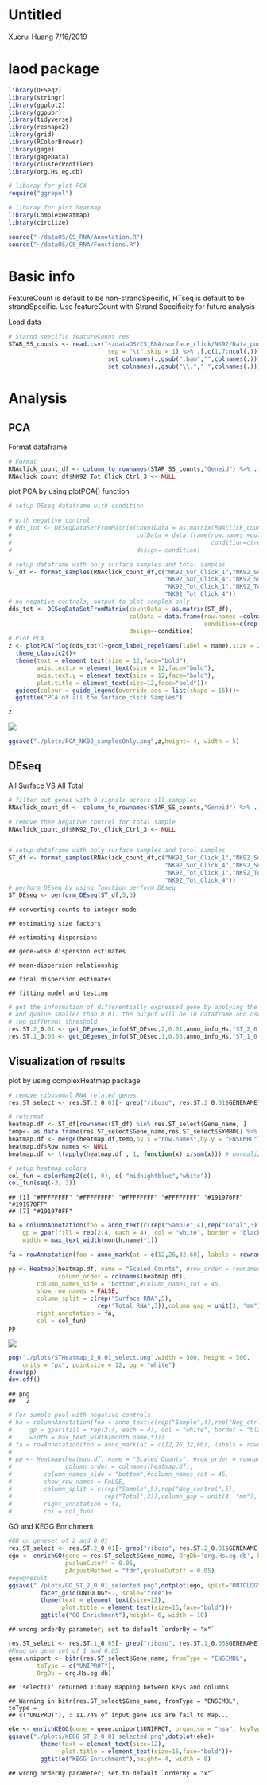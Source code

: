 Untitled
================
Xuerui Huang
7/16/2019

laod package
============

``` r
library(DESeq2)
library(stringr)
library(ggplot2)
library(ggpubr)
library(tidyverse)
library(reshape2)
library(grid)
library(RColorBrewer)
library(gage)
library(gageData)
library(clusterProfiler)
library(org.Hs.eg.db)

# libaray for plot PCA
require("ggrepel")

# libaray for plot heatmap
library(ComplexHeatmap)
library(circlize)

source("~/dataOS/CS_RNA/Annotation.R")
source("~/dataOS/CS_RNA/Functions.R")
```

Basic info
==========

FeatureCount is default to be non-strandSpecific, HTseq is default to be strandSpecific. Use featureCount with Strand Specificity for future analysis

Load data

``` r
# Starnd specific featureCount res
STAR_SS_counts <- read.csv("~/dataOS/CS_RNA/surface_click/NK92/Data_pool/datapool/countsMatrix_SS.txt",
                            sep = "\t",skip = 1) %>% .[,c(1,7:ncol(.))] %>%
                            set_colnames(.,gsub(".bam","",colnames(.))) %>%
                            set_colnames(.,gsub("\\.","_",colnames(.)))
```

Analysis
========

PCA
---

Format dataframe

``` r
# Format 
RNAclick_count_df <- column_to_rownames(STAR_SS_counts,"Geneid") %>% .[rowSums(.)> 0,]
RNAclick_count_df$NK92_Tot_Click_Ctrl_3 <- NULL
```

plot PCA by using plotPCA() function

``` r
# setup DEseq dataframe with condition

# with negative control
# dds_tot <- DESeqDataSetFromMatrix(countData = as.matrix(RNAclick_count_df),
#                                   colData = data.frame(row.names =colnames(as.matrix(RNAclick_count_df)),            
#                                                        condition=c(rep("Surface",5),rep("Neg_ctrl",5),rep("Total",3))),
#                                   design=~condition)

# setup dataframe with only surface samples and total samples
ST_df <- format_samples(RNAclick_count_df,c("NK92_Sur_Click_1","NK92_Sur_Click_2","NK92_Sur_Click_3",
                                            "NK92_Sur_Click_4","NK92_Sur_Click_5",
                                            "NK92_Tot_Click_1","NK92_Tot_Click_3",
                                            "NK92_Tot_Click_4"))
# no negative controls, output to plot samples only
dds_tot <- DESeqDataSetFromMatrix(countData = as.matrix(ST_df),
                                  colData = data.frame(row.names =colnames(as.matrix(ST_df)),            
                                                       condition=c(rep("Surface",5),rep("Total",3))),
                                  design=~condition)
# Plot PCA
z <- plotPCA(rlog(dds_tot))+geom_label_repel(aes(label = name),size = 2.5)+
  theme_classic2()+
  theme(text = element_text(size = 12,face="bold"),
        axis.text.x = element_text(size = 12,face="bold"),
        axis.text.y = element_text(size = 12,face="bold"),
        plot.title = element_text(size=12,face="bold"))+
  guides(colour = guide_legend(override.aes = list(shape = 15)))+
  ggtitle("PCA of all the Surface_click Samples")

z
```

![](README_files/figure-markdown_github/unnamed-chunk-4-1.png)

``` r
ggsave("./plots/PCA_NK92_samplesOnly.png",z,height= 4, width = 5)
```

DEseq
-----

All Surface VS All Total

``` r
# filter out genes with 0 signals across all sampples 
RNAclick_count_df <- column_to_rownames(STAR_SS_counts,"Geneid") %>% .[rowSums(.)> 0,]

# remove thee negative control for total sample 
RNAclick_count_df$NK92_Tot_Click_Ctrl_3 <- NULL


# setup dataframe with only surface samples and total samples
ST_df <- format_samples(RNAclick_count_df,c("NK92_Sur_Click_1","NK92_Sur_Click_2","NK92_Sur_Click_3",
                                            "NK92_Sur_Click_4","NK92_Sur_Click_5",
                                            "NK92_Tot_Click_1","NK92_Tot_Click_3",
                                            "NK92_Tot_Click_4"))
# perform DEseq by using function perform_DEseq
ST_DEseq <- perform_DEseq(ST_df,5,3)
```

    ## converting counts to integer mode

    ## estimating size factors

    ## estimating dispersions

    ## gene-wise dispersion estimates

    ## mean-dispersion relationship

    ## final dispersion estimates

    ## fitting model and testing

``` r
# get the information of differentially expressed gene by applying the threshold of log2FoldChange larger than 2 
# and qvalue smaller than 0.01. the output will be in dataframe and csv format
# two different threshold 
res.ST.2_0.01 <- get_DEgenes_info(ST_DEseq,2,0.01,anno_info_Hs,"ST_2_0.01.csv")
res.ST.1_0.05 <- get_DEgenes_info(ST_DEseq,1,0.05,anno_info_Hs,"ST_1_0.05.csv")
```

Visualization of results
------------------------

plot by using complexHeatmap package

``` r
# remove ribosomal RNA related genes
res.ST_select <- res.ST.2_0.01[- grep("riboso", res.ST.2_0.01$GENENAME),]

# reformat
heatmap.df <- ST_df[rownames(ST_df) %in% res.ST_select$Gene_name, ]
temp<- as.data.frame(res.ST_select$Gene_name,res.ST_select$SYMBOL) %>% rownames_to_column(.,"SYMBOL") %>% set_colnames(c("SYMBOL","ENSEMBL")) %>% na.omit(.)
heatmap.df <- merge(heatmap.df,temp,by.x ="row.names",by.y = "ENSEMBL") %>% column_to_rownames(.,"SYMBOL")
heatmap.df$Row.names <- NULL 
heatmap.df <- t(apply(heatmap.df , 1, function(x) x/sum(x))) # normalized heatmap by row

# setup heatmap colors
col_fun = colorRamp2(c(1, 0), c( "midnightblue","white"))
col_fun(seq(-3, 3))
```

    ## [1] "#FFFFFFFF" "#FFFFFFFF" "#FFFFFFFF" "#FFFFFFFF" "#191970FF" "#191970FF"
    ## [7] "#191970FF"

``` r
ha = columnAnnotation(foo = anno_text(c(rep("Sample",4),rep("Total",3)), location = 0.5, just = "center",
    gp = gpar(fill = rep(2:4, each = 4), col = "white", border = "black"),
    width = max_text_width(month.name)*1))

fa = rowAnnotation(foo = anno_mark(at = c(12,26,32,60), labels = rownames(heatmap.df)[c(12,26,32,60)]))

pp <- Heatmap(heatmap.df, name = "Scaled Counts", #row_order = rownames(heatmap.df),
              column_order = colnames(heatmap.df),
        column_names_side = "bottom",#column_names_rot = 45,
        show_row_names = FALSE,
        column_split = c(rep("Surface RNA",5),
                         rep("Total RNA",3)),column_gap = unit(3, "mm"),
        right_annotation = fa,
        col = col_fun)
pp
```

![](README_files/figure-markdown_github/unnamed-chunk-6-1.png)

``` r
png("./plots/STHeatmap_2_0.01_select.png",width = 500, height = 500,
    units = "px", pointsize = 12, bg = "white")
draw(pp)
dev.off()
```

    ## png 
    ##   2

``` r
# For sample pool with negative controls 
# ha = columnAnnotation(foo = anno_text(c(rep("Sample",4),rep("Neg_ctrl",4),rep("Total",4)), location = 0.5, just = "center",
#     gp = gpar(fill = rep(2:4, each = 4), col = "white", border = "black"),
#     width = max_text_width(month.name)*1))
# fa = rowAnnotation(foo = anno_mark(at = c(12,26,32,60), labels = rownames(heatmap.df)[c(12,26,32,60)]))
# 
# pp <- Heatmap(heatmap.df, name = "Scaled Counts", #row_order = rownames(heatmap.df),
#               column_order = colnames(heatmap.df),
#         column_names_side = "bottom",#column_names_rot = 45,
#         show_row_names = FALSE,
#         column_split = c(rep("Sample",5),rep("Neg_control",5),
#                          rep("Total",3)),column_gap = unit(3, "mm"),
#         right_annotation = fa,
#         col = col_fun)
```

GO and KEGG Enrichment

``` r
#GO on geneset of 2 and 0.01
res.ST_select <- res.ST.2_0.01[- grep("riboso", res.ST.2_0.01$GENENAME),]
ego <- enrichGO(gene = res.ST_select$Gene_name, OrgDb='org.Hs.eg.db', keyType ="ENSEMBL",ont="all",
                pvalueCutoff = 0.05, 
                pAdjustMethod = "fdr",qvalueCutoff = 0.05)
#ego@result
ggsave("./plots/GO_ST_2_0.01_selected.png",dotplot(ego, split="ONTOLOGY") + 
         facet_grid(ONTOLOGY~., scale="free")+
         theme(text = element_text(size=12),
               plot.title = element_text(size=15,face="bold"))+
         ggtitle("GO Enrichment"),height= 6, width = 10)
```

    ## wrong orderBy parameter; set to default `orderBy = "x"`

``` r
res.ST_select <- res.ST.1_0.05[- grep("riboso", res.ST.1_0.05$GENENAME),]
#Kegg on gene set of 1 and 0.05
gene.uniport <- bitr(res.ST_select$Gene_name, fromType = "ENSEMBL",
        toType = c("UNIPROT"),
        OrgDb = org.Hs.eg.db)
```

    ## 'select()' returned 1:many mapping between keys and columns

    ## Warning in bitr(res.ST_select$Gene_name, fromType = "ENSEMBL", toType =
    ## c("UNIPROT"), : 11.74% of input gene IDs are fail to map...

``` r
eke <- enrichKEGG(gene = gene.uniport$UNIPROT, organism = "hsa", keyType ="uniprot", pvalueCutoff = 0.01,qvalueCutoff = 0.05)
ggsave("./plots/KEGG_ST_2_0.01_selected.png",dotplot(eke)+
         theme(text = element_text(size=12),
               plot.title = element_text(size=15,face="bold"))+
         ggtitle("KEGG Enrichment"),height= 4, width = 8)
```

    ## wrong orderBy parameter; set to default `orderBy = "x"`

